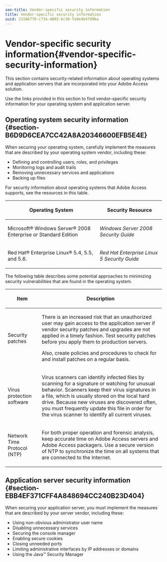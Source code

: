 ```yaml
---
seo-title: Vendor-specific security information
title: Vendor-specific security information
uuid: 23186770-c73a-4802-bc30-fa9e4b47d9ba
---
```


# Vendor-specific security information{#vendor-specific-security-information}

This section contains security-related information about operating systems and application servers that are incorporated into your Adobe Access solution.

Use the links provided in this section to find vendor-specific security information for your operating system and application server.

## Operating system security information {#section-B6D9D6CEA7CC42A8A20346600EFB5E4E}

When securing your operating system, carefully implement the measures that are described by your operating system vendor, including these:

* Defining and controlling users, roles, and privileges 
* Monitoring logs and audit trails 
* Removing unnecessary services and applications 
* Backing up files

For security information about operating systems that Adobe Access supports, see the resources in this table. 

<table frame="all" colsep="1" rowsep="1" class="+ topic/table adobe-d/table " id="table-ugl-kjz-n4"> 
 <thead class="- topic/thead "> 
  <tr rowsep="1" class="- topic/row "> 
   <th colname="1" class="- topic/entry entry"> <p class="- topic/p ">Operating System </p> </th> 
   <th colname="2" class="- topic/entry entry"> <p class="- topic/p ">Security Resource </p> </th> 
  </tr> 
 </thead>
 <tbody class="- topic/tbody "> 
  <tr rowsep="1" class="- topic/row "> 
   <td colname="1" class="- topic/entry "> <p class="- topic/p ">Microsoft® Windows Server® 2008 Enterprise or Standard Edition </p> </td> 
   <td colname="2" class="- topic/entry "> <p class="- topic/p "><i class="+ topic/ph hi-d/i ">Windows Server 2008 Security Guide</i> </p> </td> 
  </tr> 
  <tr rowsep="0" class="- topic/row "> 
   <td colname="1" class="- topic/entry "> <p class="- topic/p ">Red Hat® Enterprise Linux® 5.4, 5.5, and 5.6. </p> </td> 
   <td colname="2" class="- topic/entry "> <p class="- topic/p "><i class="+ topic/ph hi-d/i ">Red Hat Enterprise Linux 5 Security Guide</i> </p> </td> 
  </tr> 
 </tbody> 
</table>

The following table describes some potential approaches to minimizing security vulnerabilities that are found in the operating system. 

<table frame="all" colsep="1" rowsep="1" class="+ topic/table adobe-d/table " id="table-whl-kjz-n4"> 
 <thead class="- topic/thead "> 
  <tr rowsep="1" class="- topic/row "> 
   <th colname="1" class="- topic/entry entry"> <p class="- topic/p ">Item </p> </th> 
   <th colname="2" class="- topic/entry entry"> <p class="- topic/p ">Description </p> </th> 
  </tr> 
 </thead>
 <tbody class="- topic/tbody "> 
  <tr rowsep="1" class="- topic/row "> 
   <td colname="1" class="- topic/entry "> <p class="- topic/p ">Security patches </p> </td> 
   <td colname="2" class="- topic/entry "> <p class="- topic/p ">There is an increased risk that an unauthorized user may gain access to the application server if vendor security patches and upgrades are not applied in a timely fashion. Test security patches before you apply them to production servers. </p> <p class="- topic/p ">Also, create policies and procedures to check for and install patches on a regular basis. </p> </td> 
  </tr> 
  <tr rowsep="1" class="- topic/row "> 
   <td colname="1" class="- topic/entry "> <p class="- topic/p ">Virus protection software </p> </td> 
   <td colname="2" class="- topic/entry "> <p class="- topic/p ">Virus scanners can identify infected files by scanning for a signature or watching for unusual behavior. Scanners keep their virus signatures in a file, which is usually stored on the local hard drive. Because new viruses are discovered often, you must frequently update this file in order for the virus scanner to identify all current viruses. </p> </td> 
  </tr> 
  <tr rowsep="0" class="- topic/row "> 
   <td colname="1" class="- topic/entry "> <p class="- topic/p ">Network Time Protocol (NTP) </p> </td> 
   <td colname="2" class="- topic/entry "> <p class="- topic/p ">For both proper operation and forensic analysis, keep accurate time on Adobe Access servers and Adobe Access packagers. Use a secure version of NTP to synchronize the time on all systems that are connected to the Internet. </p> </td> 
  </tr> 
 </tbody> 
</table>

## Application server security information {#section-EBB4EF371CFF4A848694CC240B23D404}

When securing your application server, you must implement the measures that are described by your server vendor, including these:

* Using non-obvious administrator user name 
* Disabling unnecessary services 
* Securing the console manager 
* Enabling secure cookies 
* Closing unneeded ports 
* Limiting administrative interfaces by IP addresses or domains 
* Using the Java™ Security Manager

